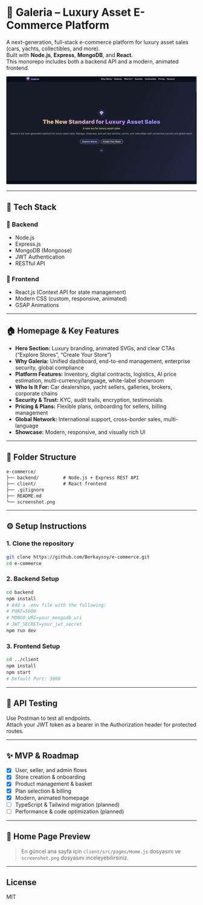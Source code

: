 # 🛒 Galeria – Luxury Asset E-Commerce Platform

A next-generation, full-stack e-commerce platform for luxury asset sales (cars, yachts, collectibles, and more).  
Built with **Node.js**, **Express**, **MongoDB**, and **React**.  
This monorepo includes both a backend API and a modern, animated frontend.

![Homepage Screenshot](./screenshot.png)

---

## 🚀 Tech Stack

### 🧠 Backend
- Node.js
- Express.js
- MongoDB (Mongoose)
- JWT Authentication
- RESTful API

### 🎨 Frontend
- React.js (Context API for state management)
- Modern CSS (custom, responsive, animated)
- GSAP Animations

---

## 🏠 Homepage & Key Features

- **Hero Section:** Luxury branding, animated SVGs, and clear CTAs (“Explore Stores”, “Create Your Store”)
- **Why Galeria:** Unified dashboard, end-to-end management, enterprise security, global compliance
- **Platform Features:** Inventory, digital contracts, logistics, AI price estimation, multi-currency/language, white-label showroom
- **Who Is It For:** Car dealerships, yacht sellers, galleries, brokers, corporate chains
- **Security & Trust:** KYC, audit trails, encryption, testimonials
- **Pricing & Plans:** Flexible plans, onboarding for sellers, billing management
- **Global Network:** International support, cross-border sales, multi-language
- **Showcase:** Modern, responsive, and visually rich UI

---

## 📁 Folder Structure

```
e-commerce/
├── backend/         # Node.js + Express REST API
├── client/          # React frontend
├── .gitignore
├── README.md
└── screenshot.png
```

---

## ⚙️ Setup Instructions

### 1. Clone the repository

```bash
git clone https://github.com/Berkayssy/e-commerce.git
cd e-commerce
```

### 2. Backend Setup

```bash
cd backend
npm install
# Add a .env file with the following:
# PORT=5000
# MONGO_URI=your_mongodb_uri
# JWT_SECRET=your_jwt_secret
npm run dev
```

### 3. Frontend Setup

```bash
cd ../client
npm install
npm start
# Default Port: 3000
```

---

## 📮 API Testing

Use Postman to test all endpoints.  
Attach your JWT token as a bearer in the Authorization header for protected routes.

---

## ✨ MVP & Roadmap

- [x] User, seller, and admin flows
- [x] Store creation & onboarding
- [x] Product management & basket
- [x] Plan selection & billing
- [x] Modern, animated homepage
- [ ] TypeScript & Tailwind migration (planned)
- [ ] Performance & code optimization (planned)

---

## 📸 Home Page Preview

> En güncel ana sayfa için `client/src/pages/Home.js` dosyasını ve `screenshot.png` dosyasını inceleyebilirsiniz.

---

## License

MIT

